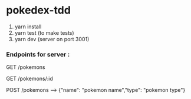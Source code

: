 # pokedex-tdd

1. yarn install
2. yarn test (to make tests)
3. yarn dev (server on port 3001)

### Endpoints for server :

GET /pokemons

GET /pokemons/:id

POST /pokemons --> {"name": "pokemon name","type": "pokemon type"}
